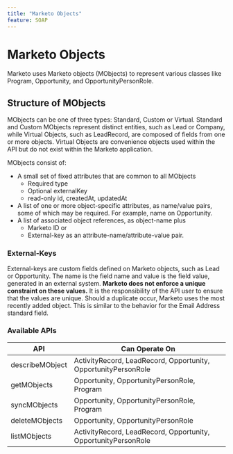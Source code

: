 ```yaml
---
title: "Marketo Objects"
feature: SOAP
---
```


# Marketo Objects

Marketo uses Marketo objects (MObjects) to represent various classes like Program, Opportunity, and OpportunityPersonRole.

## Structure of MObjects

MObjects can be one of three types: Standard, Custom or Virtual. Standard and Custom MObjects represent distinct entities, such as Lead or Company, while Virtual Objects, such as LeadRecord, are composed of fields from one or more objects. Virtual Objects are convenience objects used within the API but do not exist within the Marketo application.

MObjects consist of:

- A small set of fixed attributes that are common to all MObjects
    - Required type
    - Optional externalKey
    - read-only id, createdAt, updatedAt
- A list of one or more object-specific attributes, as name/value pairs, some of which may be required. For example, name on Opportunity.
- A list of associated object references, as object-name plus
    - Marketo ID or
    - External-key as an attribute-name/attribute-value pair.

### External-Keys

External-keys are custom fields defined on Marketo objects, such as Lead or Opportunity. The name is the field name and value is the field value, generated in an external system. **Marketo does not enforce a unique constraint on these values.** It is the responsibility of the API user to ensure that the values are unique. Should a duplicate occur, Marketo uses the most recently added object. This is similar to the behavior for the Email Address standard field.

### Available APIs

| API | Can Operate On |
|---|---|
| describeMObject | ActivityRecord, LeadRecord, Opportunity, OpportunityPersonRole |
| getMObjects | Opportunity, OpportunityPersonRole, Program |
| syncMObjects | Opportunity, OpportunityPersonRole, Program |
| deleteMObjects | Opportunity, OpportunityPersonRole |
| listMObjects | ActivityRecord, LeadRecord, Opportunity, OpportunityPersonRole |

